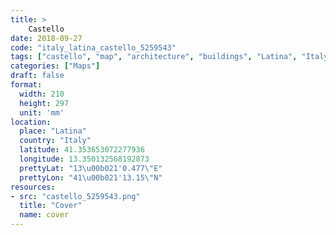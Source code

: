 ```yaml
---
title: > 
    Castello
date: 2018-09-27
code: "italy_latina_castello_5259543"
tags: ["castello", "map", "architecture", "buildings", "Latina", "Italy"]
categories: ["Maps"]
draft: false
format:
  width: 210
  height: 297
  unit: 'mm'
location:
  place: "Latina"
  country: "Italy"
  latitude: 41.353653072277936
  longitude: 13.350132568192873
  prettyLat: "13\u00b021'0.477\"E"
  prettyLon: "41\u00b021'13.15\"N"
resources:
- src: "castello_5259543.png"
  title: "Cover"
  name: cover
---
```

